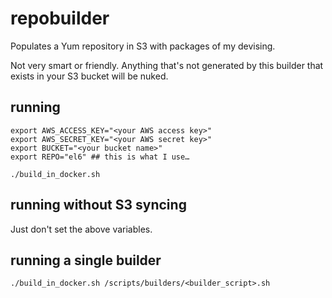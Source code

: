 # repobuilder

Populates a Yum repository in S3 with packages of my devising.

Not very smart or friendly.  Anything that's not generated by this builder that
exists in your S3 bucket will be nuked.

## running

    export AWS_ACCESS_KEY="<your AWS access key>"
    export AWS_SECRET_KEY="<your AWS secret key>"
    export BUCKET="<your bucket name>"
    export REPO="el6" ## this is what I use…
    
    ./build_in_docker.sh

## running without S3 syncing

Just don't set the above variables.

## running a single builder

    ./build_in_docker.sh /scripts/builders/<builder_script>.sh
